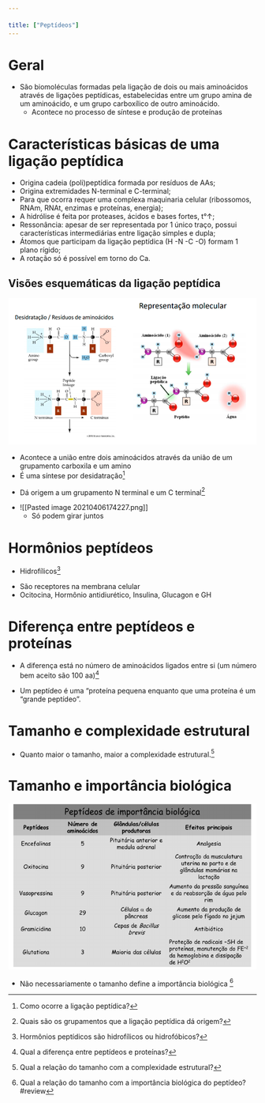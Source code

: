 ```yaml
---

title: ["Peptídeos"]
---
```

# Geral
+ São biomoléculas formadas pela ligação de dois ou mais aminoácidos através de ligações peptídicas, estabelecidas entre um grupo amina de um aminoácido, e um grupo carboxílico de outro aminoácido.
	+ Acontece no processo de síntese e produção de proteínas

# Características básicas de uma ligação peptídica
+ Origina cadeia (poli)peptídica formada por resíduos de AAs; 
+ Origina extremidades N-terminal e C-terminal; 
+ Para que ocorra requer uma complexa maquinaria celular (ribossomos, RNAm, RNAt, enzimas e proteínas, energia); 
+ A hidrólise é feita por proteases, ácidos e bases fortes, t°↑; 
+ Ressonância: apesar de ser representada por 1 único traço, possui características intermediárias entre ligação simples e dupla; 
+ Átomos que participam da ligação peptídica (H -N -C -O) formam 1 plano rígido; 
+ A rotação só é possível em torno do Ca.

## Visões esquemáticas da ligação peptídica
![Pasted image 20210406174010.png](Pasted%20image%2020210406174010.png)
+ Acontece a união entre dois aminoácidos através  da união de um grupamento carboxila e um amino
+ É uma síntese por desidatração[^903908]

[^903908]: Como ocorre a ligação peptídica?

+ Dá origem a um grupamento N terminal e um C terminal[^438037]

[^438037]: Quais são os grupamentos que a ligação peptídica dá origem?

+ ![[Pasted image 20210406174227.png]]
	+ Só podem girar juntos

# Hormônios peptídeos
+ Hidrofílicos[^896920]

[^896920]: Hormônios peptídicos são hidrofílicos ou hidrofóbicos?

+ São receptores na membrana celular
+ Ocitocina, Hormônio antidiurético, Insulina, Glucagon e GH

# Diferença entre peptídeos e proteínas
+ A diferença está no número de aminoácidos ligados entre si (um número bem aceito são 100 aa)[^269920]

[^269920]: Qual a diferença entre peptídeos e proteínas?

+ Um peptídeo é uma “proteína pequena enquanto que uma proteína é um “grande peptídeo”.

# Tamanho e complexidade estrutural
+ Quanto maior o tamanho, maior a complexidade estrutural.[^446251]

[^446251]: Qual a relação do tamanho com a complexidade estrutural?


# Tamanho e importância biológica
![Pasted image 20210406175338.png](Pasted%20image%2020210406175338.png)
+ Não necessariamente o tamanho define a importância biológica [^484774]

[^484774]: Qual a relação do tamanho com a importância biológica do peptídeo?
#review 
